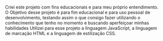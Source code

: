 
Criei este projeto com fins educacionais e para meu próprio entendimento. O Objetivo desse projeto é para fim educacional e para uso pessoal de desenvolvimento, testando assim o que consigo fazer utilizando o conhecimento que tenho no momento e buscando aperfeiçoar minhas habilidades Utilizei para esse projeto a linguagem JavaScript, a linguagem de marcação HTML e a linguagem de estilização CSS.
